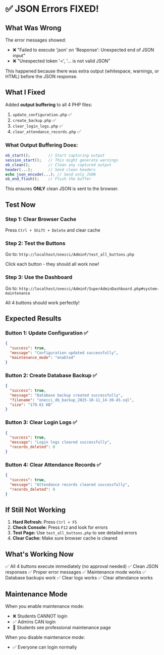 # ✅ JSON Errors FIXED!

## What Was Wrong

The error messages showed:
- ❌ "Failed to execute 'json' on 'Response': Unexpected end of JSON input"
- ❌ "Unexpected token '<', '... is not valid JSON"

This happened because there was extra output (whitespace, warnings, or HTML) before the JSON response.

## What I Fixed

Added **output buffering** to all 4 PHP files:
1. `update_configuration.php` ✅
2. `create_backup.php` ✅
3. `clear_login_logs.php` ✅
4. `clear_attendance_records.php` ✅

### What Output Buffering Does:
```php
ob_start();        // Start capturing output
session_start();   // This might generate warnings
ob_clean();        // Clean any captured output
header(...);       // Send clean headers
echo json_encode(...); // Send only JSON
ob_end_flush();    // Flush the buffer
```

This ensures **ONLY** clean JSON is sent to the browser.

## Test Now

### Step 1: Clear Browser Cache
Press `Ctrl + Shift + Delete` and clear cache

### Step 2: Test the Buttons
Go to: `http://localhost/onecci/AdminF/test_all_buttons.php`

Click each button - they should all work now!

### Step 3: Use the Dashboard
Go to: `http://localhost/onecci/AdminF/SuperAdminDashboard.php#system-maintenance`

All 4 buttons should work perfectly!

## Expected Results

### Button 1: Update Configuration ✅
```json
{
  "success": true,
  "message": "Configuration updated successfully",
  "maintenance_mode": "enabled"
}
```

### Button 2: Create Database Backup ✅
```json
{
  "success": true,
  "message": "Database backup created successfully",
  "filename": "onecci_db_backup_2025-10-11_14-30-45.sql",
  "size": "179.61 KB"
}
```

### Button 3: Clear Login Logs ✅
```json
{
  "success": true,
  "message": "Login logs cleared successfully",
  "records_deleted": 0
}
```

### Button 4: Clear Attendance Records ✅
```json
{
  "success": true,
  "message": "Attendance records cleared successfully",
  "records_deleted": 0
}
```

## If Still Not Working

1. **Hard Refresh:** Press `Ctrl + F5`
2. **Check Console:** Press `F12` and look for errors
3. **Test Page:** Use `test_all_buttons.php` to see detailed errors
4. **Clear Cache:** Make sure browser cache is cleared

## What's Working Now

✅ All 4 buttons execute immediately (no approval needed)
✅ Clean JSON responses
✅ Proper error messages
✅ Maintenance mode works
✅ Database backups work
✅ Clear logs works
✅ Clear attendance works

## Maintenance Mode

When you enable maintenance mode:
- ❌ Students CANNOT login
- ✅ Admins CAN login
- 📄 Students see professional maintenance page

When you disable maintenance mode:
- ✅ Everyone can login normally
